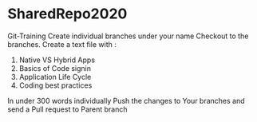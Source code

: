 # SharedRepo2020
Git-Training
Create individual branches under your name 
Checkout to the branches. 
Create a text file with :
1) Native VS Hybrid Apps
2) Basics of Code signin
3) Application Life Cycle
4) Coding best practices

In under 300 words individually
Push the changes to Your branches and send a Pull request to Parent branch
